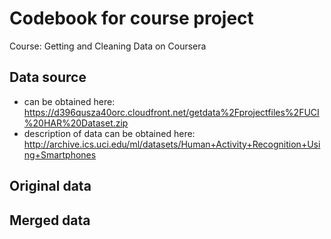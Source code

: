 # Codebook for course project

Course: Getting and Cleaning Data on Coursera

## Data source
* can be obtained here: https://d396qusza40orc.cloudfront.net/getdata%2Fprojectfiles%2FUCI%20HAR%20Dataset.zip 
* description of data can be obtained here: http://archive.ics.uci.edu/ml/datasets/Human+Activity+Recognition+Using+Smartphones 

## Original data

## Merged data

